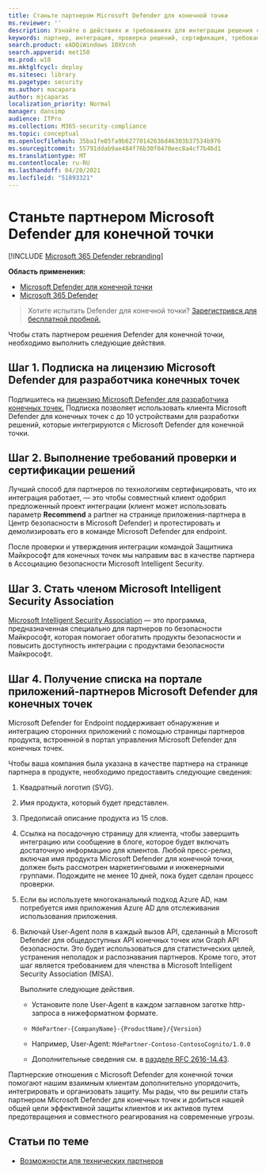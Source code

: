 ```yaml
---
title: Станьте партнером Microsoft Defender для конечной точки
ms.reviewer: ''
description: Узнайте о действиях и требованиях для интеграции решения с Microsoft Defender для конечной точки и стать партнером
keywords: партнер, интеграция, проверка решений, сертификация, требования, член, misa, портал приложений
search.product: eADQiWindows 10XVcnh
search.appverid: met150
ms.prod: w10
ms.mktglfcycl: deploy
ms.sitesec: library
ms.pagetype: security
ms.author: macapara
author: mjcaparas
localization_priority: Normal
manager: dansimp
audience: ITPro
ms.collection: M365-security-compliance
ms.topic: conceptual
ms.openlocfilehash: 35ba1fe85fa9b62770142636d46303b37534b976
ms.sourcegitcommit: 55791ddab9ae484f76b30f0470eec8a4cf7b46d1
ms.translationtype: MT
ms.contentlocale: ru-RU
ms.lasthandoff: 04/20/2021
ms.locfileid: "51893321"
---
```

# <a name="become-a-microsoft-defender-for-endpoint-partner"></a>Станьте партнером Microsoft Defender для конечной точки

[!INCLUDE [Microsoft 365 Defender rebranding](../../includes/microsoft-defender.md)]

**Область применения:**
- [Microsoft Defender для конечной точки](https://go.microsoft.com/fwlink/?linkid=2154037)
- [Microsoft 365 Defender](https://go.microsoft.com/fwlink/?linkid=2118804)

> Хотите испытать Defender для конечной точки? [Зарегистрився для бесплатной пробной.](https://www.microsoft.com/microsoft-365/windows/microsoft-defender-atp?ocid=docs-wdatp-exposedapis-abovefoldlink)

Чтобы стать партнером решения Defender для конечной точки, необходимо выполнить следующие действия.

## <a name="step-1-subscribe-to-a-microsoft-defender-for-endpoint-developer-license"></a>Шаг 1. Подписка на лицензию Microsoft Defender для разработчика конечных точек
Подпишитесь на [лицензию Microsoft Defender для разработчика конечных точек.](https://winatpregistration-prd.trafficmanager.net/Developer/UserAgreement?Length=9) Подписка позволяет использовать клиента Microsoft Defender для конечных точек с до 10 устройствами для разработки решений, которые интегрируются с Microsoft Defender для конечной точки. 

## <a name="step-2-fulfill-the-solution-validation-and-certification-requirements"></a>Шаг 2. Выполнение требований проверки и сертификации решений
Лучший способ для партнеров по технологиям сертифицировать, что их интеграция работает, — это чтобы совместный [](https://securitycenter.microsoft.com/interoperability/partners) клиент одобрил предложенный проект интеграции (клиент может использовать параметр **Recommend** a partner на странице приложения-партнера в Центр безопасности в Microsoft Defender) и протестировать и демолизировать его в команде Microsoft Defender для endpoint.

После проверки и утверждения интеграции командой Защитника Майкрософт для конечных точек мы направим вас в качестве партнера в Ассоциацию безопасности Microsoft Intelligent Security.

## <a name="step-3-become-a--microsoft-intelligent-security-association-member"></a>Шаг 3. Стать членом Microsoft Intelligent Security Association
[Microsoft Intelligent Security Association](https://www.microsoft.com/security/partnerships/intelligent-security-association) — это программа, предназначенная специально для партнеров по безопасности Майкрософт, которая помогает обогатить продукты безопасности и повысить доступность интеграции с продуктами безопасности Майкрософт.

## <a name="step-4-get-listed-in-the-microsoft-defender-for-endpoint-partner-application-portal"></a>Шаг 4. Получение списка на портале приложений-партнеров Microsoft Defender для конечных точек
Microsoft Defender for Endpoint поддерживает обнаружение и интеграцию сторонних [](partner-applications.md) приложений с помощью страницы партнеров продукта, встроенной в портал управления Microsoft Defender для конечных точек. 

Чтобы ваша компания была указана в качестве партнера на странице партнера в продукте, необходимо предоставить следующие сведения:

1. Квадратный логотип (SVG).
2. Имя продукта, который будет представлен.
3. Предописай описание продукта из 15 слов.
4. Ссылка на посадочную страницу для клиента, чтобы завершить интеграцию или сообщение в блоге, которое будет включать достаточную информацию для клиентов. Любой пресс-релиз, включая имя продукта Microsoft Defender для конечной точки, должен быть рассмотрен маркетинговыми и инженерными группами. Подождите не менее 10 дней, пока будет сделан процесс проверки.
5.  Если вы используете многоканальный подход Azure AD, нам потребуется имя приложения Azure AD для отслеживания использования приложения.
6. Включай User-Agent поля в каждый вызов API, сделанный в Microsoft Defender для общедоступных API конечных точек или Graph API безопасности. Это будет использоваться для статистических целей, устранения неполадок и распознавания партнеров. Кроме того, этот шаг является требованием для членства в Microsoft Intelligent Security Association (MISA).

    Выполните следующие действия.
    
    - Установите поле User-Agent в каждом заглавном заготке http-запроса в нижеформатном формате.

    - `MdePartner-{CompanyName}-{ProductName}/{Version}`
    
    - Например, User-Agent: `MdePartner-Contoso-ContosoCognito/1.0.0`
    
    - Дополнительные сведения см. в [разделе RFC 2616-14.43](https://tools.ietf.org/html/rfc2616#section-14.43).

Партнерские отношения с Microsoft Defender для конечной точки помогают нашим взаимным клиентам дополнительно упорядочить, интегрировать и организовать защиту. Мы рады, что вы решили стать партнером Microsoft Defender для конечных точек и добиться нашей общей цели эффективной защиты клиентов и их активов путем предотвращения и совместного реагирования на современные угрозы.

## <a name="related-topics"></a>Статьи по теме
- [Возможности для технических партнеров](partner-integration.md)
